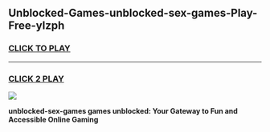 
## Unblocked-Games-unblocked-sex-games-Play-Free-ylzph
<h3>
<a href="https://premium76.site?title=unblocked-sex-games&ref=18A1">CLICK TO PLAY</a></h3>
<hr>

<h3>
<a href="https://premium76.site?title=unblocked-sex-games&ref=18A1">CLICK 2 PLAY</a>
  
</h3>

<a href="https://premium76.site?title=unblocked-sex-games&ref=18A1"><img src="https://clearcache.store/games.png"></a>


**unblocked-sex-games games unblocked: Your Gateway to Fun and Accessible Online Gaming**
